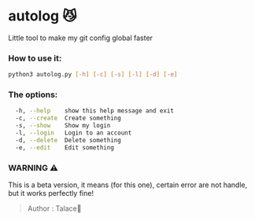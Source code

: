 # autolog 😼
Little tool to make my git config global faster

### How to use it:
```bash
python3 autolog.py [-h] [-c] [-s] [-l] [-d] [-e]
```

### The options:
```bash
  -h, --help    show this help message and exit
  -c, --create  Create something
  -s, --show    Show my login
  -l, --login   Login to an account
  -d, --delete  Delete something
  -e, --edit    Edit something
```
### WARNING ⚠️
This is a beta version, it means (for this one), certain error are not handle, but it works perfectly fine!

> Author : Talace🌌